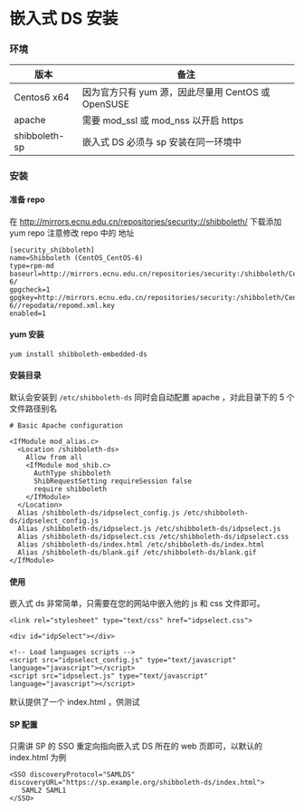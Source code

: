 # 嵌入式 DS 安装

### 环境
| 版本 | 备注
|------|----
| Centos6 x64  | 因为官方只有 yum 源，因此尽量用 CentOS 或 OpenSUSE
| apache  | 需要 mod_ssl 或 mod_nss 以开启 https
| shibboleth-sp  | 嵌入式 DS 必须与 sp 安装在同一环境中

### 安装
#### 准备 repo
在 http://mirrors.ecnu.edu.cn/repositories/security://shibboleth/ 下载添加 yum repo
注意修改 repo 中的 地址
```
[security_shibboleth]
name=Shibboleth (CentOS_CentOS-6)
type=rpm-md
baseurl=http://mirrors.ecnu.edu.cn/repositories/security:/shibboleth/CentOS_CentOS-6/
gpgcheck=1
gpgkey=http://mirrors.ecnu.edu.cn/repositories/security:/shibboleth/CentOS_CentOS-6//repodata/repomd.xml.key
enabled=1
```
#### yum 安装
```yum install shibboleth-embedded-ds```

#### 安装目录

默认会安装到 ```/etc/shibboleth-ds```
同时会自动配置 apache ，对此目录下的 5 个文件路径别名
```
# Basic Apache configuration

<IfModule mod_alias.c>
  <Location /shibboleth-ds>
    Allow from all
    <IfModule mod_shib.c>
      AuthType shibboleth
      ShibRequestSetting requireSession false
      require shibboleth
    </IfModule>
  </Location>
  Alias /shibboleth-ds/idpselect_config.js /etc/shibboleth-ds/idpselect_config.js
  Alias /shibboleth-ds/idpselect.js /etc/shibboleth-ds/idpselect.js
  Alias /shibboleth-ds/idpselect.css /etc/shibboleth-ds/idpselect.css
  Alias /shibboleth-ds/index.html /etc/shibboleth-ds/index.html
  Alias /shibboleth-ds/blank.gif /etc/shibboleth-ds/blank.gif
</IfModule>
```

#### 使用

嵌入式 ds 非常简单，只需要在您的网站中嵌入他的 js 和 css 文件即可。
```
<link rel="stylesheet" type="text/css" href="idpselect.css">
```
```
<div id="idpSelect"></div>
```
```
<!-- Load languages scripts -->
<script src="idpselect_config.js" type="text/javascript" language="javascript"></script>
<script src="idpselect.js" type="text/javascript" language="javascript"></script>
```

默认提供了一个 index.html ，供测试

#### SP 配置

只需讲 SP 的 SSO 重定向指向嵌入式 DS 所在的 web 页即可，以默认的 index.html 为例
```
<SSO discoveryProtocol="SAMLDS" discoveryURL="https://sp.example.org/shibboleth-ds/index.html">
   SAML2 SAML1
</SSO>
```